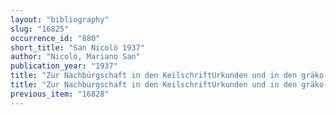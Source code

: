 ```yaml
---
layout: "bibliography"
slug: "16825"
occurrence_id: "880"
short_title: "San Nicolò 1937"
author: "Nicolò, Mariano San"
publication_year: "1937"
title: "Zur Nachbürgschaft in den KeilschriftUrkunden und in den gräko-ägyptischen Papyri, SBAW 1937/6 (München)"
title: "Zur Nachbürgschaft in den KeilschriftUrkunden und in den gräko-ägyptischen Papyri, SBAW 1937/6 (München)"
previous_item: "16828"
---
```

